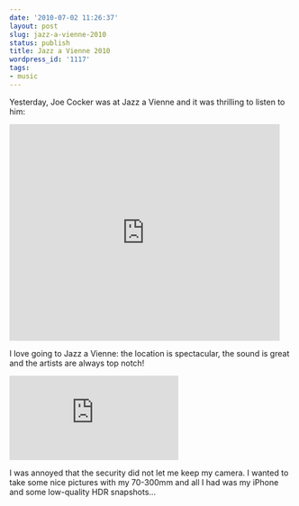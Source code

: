 ```yaml
---
date: '2010-07-02 11:26:37'
layout: post
slug: jazz-a-vienne-2010
status: publish
title: Jazz a Vienne 2010
wordpress_id: '1117'
tags:
- music
---
```


Yesterday, Joe Cocker was at Jazz a Vienne and it was thrilling to listen to him:

<object width="480" height="385"><param name="movie" value="http://www.youtube.com/v/hCMKSxdNtXg&amp;hl=fr_FR&amp;fs=1?rel=0&amp;color1=0x3a3a3a&amp;color2=0x999999"></param><param name="allowFullScreen" value="true"></param><param name="allowscriptaccess" value="always"></param><embed src="http://www.youtube.com/v/hCMKSxdNtXg&amp;hl=fr_FR&amp;fs=1?rel=0&amp;color1=0x3a3a3a&amp;color2=0x999999" type="application/x-shockwave-flash" allowscriptaccess="always" allowfullscreen="true" width="480" height="385"></embed></object>

I love going to Jazz a Vienne: the location is spectacular, the sound is great and the artists are always top notch!

![](http://desmond.yfrog.com/Himg340/scaled.php?tn=0&server=340&filename=hzfv.jpg&xsize=640&ysize=640)

I was annoyed that the security did not let me keep my camera. I wanted to take some nice pictures with my 70-300mm and all I had was my iPhone and some low-quality HDR snapshots...
